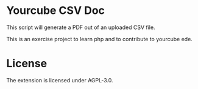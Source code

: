 # Yourcube CSV Doc

This script will generate a PDF out of an uploaded CSV file.

This is an exercise project to learn php and to contribute to yourcube ede.

# License
The extension is licensed under AGPL-3.0.
